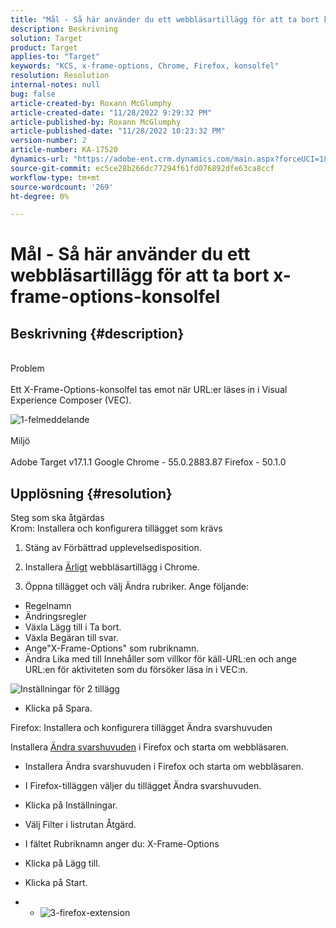 ```yaml
---
title: "Mål - Så här använder du ett webbläsartillägg för att ta bort konsolfel för x-frame-options"
description: Beskrivning
solution: Target
product: Target
applies-to: "Target"
keywords: "KCS, x-frame-options, Chrome, Firefox, konsolfel"
resolution: Resolution
internal-notes: null
bug: false
article-created-by: Roxann McGlumphy
article-created-date: "11/28/2022 9:29:32 PM"
article-published-by: Roxann McGlumphy
article-published-date: "11/28/2022 10:23:32 PM"
version-number: 2
article-number: KA-17520
dynamics-url: "https://adobe-ent.crm.dynamics.com/main.aspx?forceUCI=1&pagetype=entityrecord&etn=knowledgearticle&id=c93221b9-636f-ed11-9561-6045bd006079"
source-git-commit: ec5ce28b266dc77294f61fd076892dfe63ca8ccf
workflow-type: tm+mt
source-wordcount: '269'
ht-degree: 0%

---
```


# Mål - Så här använder du ett webbläsartillägg för att ta bort x-frame-options-konsolfel

## Beskrivning {#description}

<br>Problem<br><br>
Ett X-Frame-Options-konsolfel tas emot när URL:er läses in i Visual Experience Composer (VEC).

![1-felmeddelande](https://helpx.adobe.com/content/dam/help/en/target/kb/how-to-use-a-browser-extension-to-remove-x-frame-options-console/jcr%3acontent/main-pars/image/1-errormessage.jpg "1-felmeddelande")
<br><br>Miljö<br><br>
Adobe Target v17.1.1 Google Chrome - 55.0.2883.87 Firefox - 50.1.0




## Upplösning {#resolution}

Steg som ska åtgärdas<br>
Krom: Installera och konfigurera tillägget som krävs

1. Stäng av Förbättrad upplevelsedisposition.

2. Installera [Ärligt](https://chrome.google.com/webstore/detail/requestly/mdnleldcmiljblolnjhpnblkcekpdkpa?hl=en) webbläsartillägg i Chrome.

3. Öppna tillägget och välj Ändra rubriker. Ange följande:

- Regelnamn
- Ändringsregler
- Växla Lägg till i Ta bort.
- Växla Begäran till svar.
- Ange&quot;X-Frame-Options&quot; som rubriknamn.
- Ändra Lika med till Innehåller som villkor för käll-URL:en och ange URL:en för aktiviteten som du försöker läsa in i VEC:n.

![Inställningar för 2 tillägg](https://helpx.adobe.com/content/dam/help/en/target/kb/how-to-use-a-browser-extension-to-remove-x-frame-options-console/jcr%3acontent/main-pars/procedure/proc_par/step_2/step_par/image/2-extension-settings.png "Inställningar för 2 tillägg")
- Klicka på Spara.




Firefox: Installera och konfigurera tillägget Ändra svarshuvuden

Installera [Ändra svarshuvuden](https://addons.mozilla.org/en-us/firefox/addon/modify-response-headers/) i Firefox och starta om webbläsaren.

- Installera Ändra svarshuvuden i Firefox och starta om webbläsaren.
- I Firefox-tilläggen väljer du tillägget Ändra svarshuvuden.
- Klicka på Inställningar.
- Välj Filter i listrutan Åtgärd.
- I fältet Rubriknamn anger du: X-Frame-Options
- Klicka på Lägg till.
- Klicka på Start.


- 
   - ![3-firefox-extension](https://helpx.adobe.com/content/dam/help/en/target/kb/how-to-use-a-browser-extension-to-remove-x-frame-options-console/jcr%3acontent/main-pars/procedure_1532616470/proc_par/step_1817832849/step_par/image/3-firefox-extension.png "3-firefox-extension")



